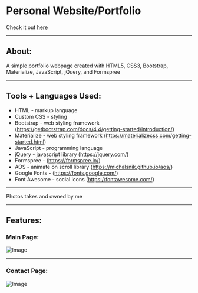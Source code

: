 # Personal Website/Portfolio

Check it out [here](https://joditivis.github.io/joditivis/)

---

## About:
A simple portfolio webpage created with HTML5, CSS3, Bootstrap, Materialize, JavaScript, jQuery, and Formspree

---

## Tools + Languages Used:
* HTML - markup language
* Custom CSS - styling
* Bootstrap - web styling framework (https://getbootstrap.com/docs/4.4/getting-started/introduction/)
* Materialize - web styling framework (https://materializecss.com/getting-started.html)
* JavaScript - programming language
* jQuery - javascript library (https://jquery.com/)
* Formspree - (https://formspree.io/)
* AOS - animate on scroll library (https://michalsnik.github.io/aos/)
* Google Fonts - (https://fonts.google.com/)
* Font Awesome - social icons (https://fontawesome.com/)

---

Photos takes and owned by me

---

## Features:
### Main Page:
![Image](assets/images/gif1.gif)

---

### Contact Page:
![Image](assets/images/gif2.gif)